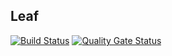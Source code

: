 ## Leaf
[![Build Status](https://travis-ci.com/leaf-app/leaf.svg?branch=master)](https://travis-ci.com/leaf-app/leaf)
[![Quality Gate Status](https://sonarcloud.io/api/project_badges/measure?project=leaf-app_leaf&metric=alert_status)](https://sonarcloud.io/dashboard?id=leaf-app_leaf)
